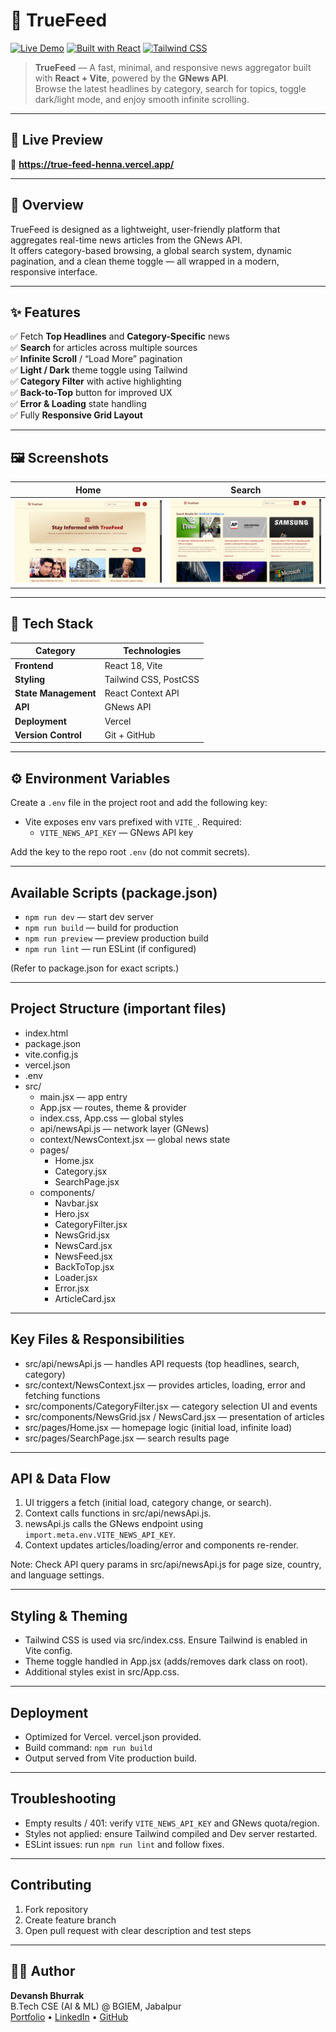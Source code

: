 # 📰 TrueFeed  
[![Live Demo](https://img.shields.io/badge/Live%20Demo-TrueFeed-green?style=flat&logo=vercel)](https://true-feed-henna.vercel.app/)
[![Built with React](https://img.shields.io/badge/Built%20with-React-blue?style=flat&logo=react)](https://react.dev/)
[![Tailwind CSS](https://img.shields.io/badge/Styled%20with-TailwindCSS-06B6D4?style=flat&logo=tailwindcss)](https://tailwindcss.com/)

> **TrueFeed** — A fast, minimal, and responsive news aggregator built with **React + Vite**, powered by the **GNews API**.  
> Browse the latest headlines by category, search for topics, toggle dark/light mode, and enjoy smooth infinite scrolling.

---

## 🚀 Live Preview  
🔗 **https://true-feed-henna.vercel.app/**  

---

## 🧠 Overview  
TrueFeed is designed as a lightweight, user-friendly platform that aggregates real-time news articles from the GNews API.  
It offers category-based browsing, a global search system, dynamic pagination, and a clean theme toggle — all wrapped in a modern, responsive interface.

---

## ✨ Features  
✅ Fetch **Top Headlines** and **Category-Specific** news  
✅ **Search** for articles across multiple sources  
✅ **Infinite Scroll** / “Load More” pagination  
✅ **Light / Dark** theme toggle using Tailwind  
✅ **Category Filter** with active highlighting  
✅ **Back-to-Top** button for improved UX  
✅ **Error & Loading** state handling  
✅ Fully **Responsive Grid Layout**

---

## 🖼️ Screenshots  
| Home | Search |
|------|---------|
| ![Home Page](public/preview-home.png) | ![Search Page](public/preview-search.png) |

---

## 🧩 Tech Stack  
| Category | Technologies |
|-----------|--------------|
| **Frontend** | React 18, Vite |
| **Styling** | Tailwind CSS, PostCSS |
| **State Management** | React Context API |
| **API** | GNews API |
| **Deployment** | Vercel |
| **Version Control** | Git + GitHub |

---

## ⚙️ Environment Variables  
Create a `.env` file in the project root and add the following key:
- Vite exposes env vars prefixed with `VITE_`. Required:
  - `VITE_NEWS_API_KEY` — GNews API key

Add the key to the repo root `.env` (do not commit secrets).

---

## Available Scripts (package.json)
- `npm run dev` — start dev server
- `npm run build` — build for production
- `npm run preview` — preview production build
- `npm run lint` — run ESLint (if configured)

(Refer to package.json for exact scripts.)

---

## Project Structure (important files)
- index.html
- package.json
- vite.config.js
- vercel.json
- .env
- src/
  - main.jsx — app entry
  - App.jsx — routes, theme & provider
  - index.css, App.css — global styles
  - api/newsApi.js — network layer (GNews)
  - context/NewsContext.jsx — global news state
  - pages/
    - Home.jsx
    - Category.jsx
    - SearchPage.jsx
  - components/
    - Navbar.jsx
    - Hero.jsx
    - CategoryFilter.jsx
    - NewsGrid.jsx
    - NewsCard.jsx
    - NewsFeed.jsx
    - BackToTop.jsx
    - Loader.jsx
    - Error.jsx
    - ArticleCard.jsx

---

## Key Files & Responsibilities
- src/api/newsApi.js — handles API requests (top headlines, search, category)
- src/context/NewsContext.jsx — provides articles, loading, error and fetching functions
- src/components/CategoryFilter.jsx — category selection UI and events
- src/components/NewsGrid.jsx / NewsCard.jsx — presentation of articles
- src/pages/Home.jsx — homepage logic (initial load, infinite load)
- src/pages/SearchPage.jsx — search results page

---

## API & Data Flow
1. UI triggers a fetch (initial load, category change, or search).
2. Context calls functions in src/api/newsApi.js.
3. newsApi.js calls the GNews endpoint using `import.meta.env.VITE_NEWS_API_KEY`.
4. Context updates articles/loading/error and components re-render.

Note: Check API query params in src/api/newsApi.js for page size, country, and language settings.

---

## Styling & Theming
- Tailwind CSS is used via src/index.css. Ensure Tailwind is enabled in Vite config.
- Theme toggle handled in App.jsx (adds/removes dark class on root).
- Additional styles exist in src/App.css.

---

## Deployment
- Optimized for Vercel. vercel.json provided.
- Build command: `npm run build`
- Output served from Vite production build.

---

## Troubleshooting
- Empty results / 401: verify `VITE_NEWS_API_KEY` and GNews quota/region.
- Styles not applied: ensure Tailwind compiled and Dev server restarted.
- ESLint issues: run `npm run lint` and follow fixes.

---

## Contributing
1. Fork repository
2. Create feature branch
3. Open pull request with clear description and test steps



---

## 👨‍💻 Author
**Devansh Bhurrak**  
B.Tech CSE (AI & ML) @ BGIEM, Jabalpur  
[Portfolio](https://devansh-portfolio-omega.vercel.app) • [LinkedIn](https://www.linkedin.com/in/devansh-bhurrak) • [GitHub](https://github.com/devanshbhurrak)
